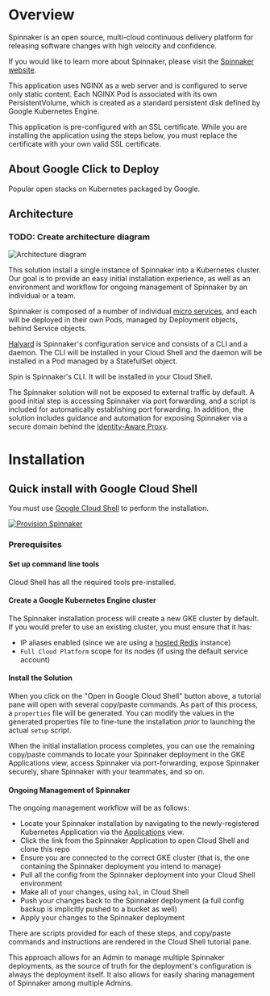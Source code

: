 # Overview

Spinnaker is an open source, multi-cloud continuous delivery platform for
releasing software changes with high velocity and confidence.

If you would like to learn more about Spinnaker, please visit the
[Spinnaker website](https://spinnaker.io/).

This application uses NGINX as a web server and is configured to serve only
static content. Each NGINX Pod is associated with its own PersistentVolume,
which is created as a standard persistent disk defined by Google Kubernetes
Engine.

This application is pre-configured with an SSL certificate. While you are
installing the application using the steps below, you must replace the
certificate with your own valid SSL certificate.

## About Google Click to Deploy

Popular open stacks on Kubernetes packaged by Google.

## Architecture

### TODO: Create architecture diagram

![Architecture diagram](resources/spinnaker-k8s-app-architecture.png)

This solution install a single instance of Spinnaker into a Kubernetes cluster.
Our goal is to provide an easy initial installation experience, as well as an
environment and workflow for ongoing management of Spinnaker by an individual
or a team.

Spinnaker is composed of a number of individual
[micro services](https://www.spinnaker.io/reference/architecture/), and each
will be deployed in their own Pods, managed by Deployment objects, behind
Service objects.

[Halyard](https://www.spinnaker.io/reference/halyard/) is Spinnaker's
configuration service and consists of a CLI and a daemon. The CLI will be
installed in your Cloud Shell and the daemon will be installed in a Pod managed
by a StatefulSet object.

Spin is Spinnaker's CLI. It will be installed in your Cloud Shell.

The Spinnaker solution will not be exposed to external traffic by default.
A good initial step is accessing Spinnaker via port forwarding, and a script is
included for automatically establishing port forwarding. In addition, the
solution includes guidance and automation for exposing Spinnaker via a secure
domain behind the [Identity-Aware Proxy](https://cloud.google.com/iap/).

# Installation

## Quick install with Google Cloud Shell

You must use [Google Cloud Shell](https://cloud.google.com/shell/) to perform the installation.

[![Provision Spinnaker](https://gstatic.com/cloudssh/images/open-btn.png)](https://console.cloud.google.com/cloudshell/editor?cloudshell_git_repo=https://github.com/duftler/scratch.git&cloudshell_tutorial=provision-spinnaker.md)

### Prerequisites

#### Set up command line tools

Cloud Shell has all the required tools pre-installed.

#### Create a Google Kubernetes Engine cluster

The Spinnaker installation process will create a new GKE cluster by default. If
you would prefer to use an existing cluster, you must ensure that it has:
* IP aliases enabled (since we are using a
[hosted Redis](https://cloud.google.com/memorystore/) instance)
* `Full Cloud Platform` scope for its nodes (if using the default service account)

#### Install the Solution

When you click on the "Open in Google Cloud Shell" button above, a tutorial
pane will open with several copy/paste commands. As part of this process, a
`properties` file will be generated. You can modify the values in the generated
properties file to fine-tune the installation _prior_ to launching the actual
`setup` script.

When the initial installation process completes, you can use the remaining
copy/paste commands to locate your Spinnaker deployment in the GKE Applications
view, access Spinnaker via port-forwarding, expose Spinnaker securely, share
Spinnaker with your teammates, and so on.

#### Ongoing Management of Spinnaker

The ongoing management workflow will be as follows:

* Locate your Spinnaker installation by navigating to the newly-registered
Kubernetes Application via the
[Applications](https://console.developers.google.com/kubernetes/application?project=_)
view.
* Click the link from the Spinnaker Application to open Cloud Shell and clone
this repo
* Ensure you are connected to the correct GKE cluster (that is, the one
containing the Spinnaker deployment you intend to manage)
* Pull all the config from the Spinnaker deployment into your Cloud Shell
environment
* Make all of your changes, using `hal`, in Cloud Shell
* Push your changes back to the Spinnaker deployment (a full config backup is
implicitly pushed to a bucket as well)
* Apply your changes to the Spinnaker deployment

There are scripts provided for each of these steps, and copy/paste commands and
instructions are rendered in the Cloud Shell tutorial pane.

This approach allows for an Admin to manage multiple Spinnaker deployments, as
the source of truth for the deployment's configuration is always the deployment
itself. It also allows for easily sharing management of Spinnaker among
multiple Admins.